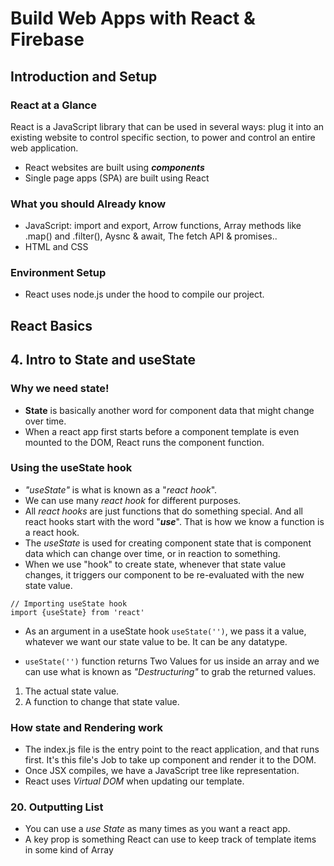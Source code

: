 # Build Web Apps with React & Firebase
## Introduction and Setup
### React at a Glance
React is a JavaScript library that can be used in several ways: plug it into an existing website to control specific section, to power and control an entire web application.

+ React websites are built using ***components***
+ Single page apps (SPA) are built using React

### What you should Already know
- JavaScript: import and export, Arrow functions, Array methods like .map() and .filter(), Aysnc & await, The fetch API & promises..
- HTML and CSS

### Environment Setup
- React uses node.js under the hood to compile our project.

## React Basics


## 4. Intro to State and useState
### Why we need state!
+ **State** is basically another word for component data that might change over time.
+ When a react app first starts before a component template is even mounted to the DOM, React runs the component function.

### Using the useState hook
+ *"useState"* is what is known as a "*react hook*". 
+ We can use many *react hook* for different purposes.
+ All *react hooks* are just functions that do something special. And all react hooks start with the word "***use***". That is how we know a function is a react hook.
+ The *useState* is used for creating component state that is component data which can change over time, or in reaction to something.
+ When we use "hook" to create state, whenever that state value changes, it triggers our component to be re-evaluated with the new state value.

```
// Importing useState hook
import {useState} from 'react'
```

+ As an argument in a useState hook <code>useState('')</code>, we pass it a value, whatever we want our state value to be. It can be any datatype.

+ <code>useState('')</code> function returns Two Values for us inside an array and we can use what is known as *"Destructuring"* to grab the returned values.
1. The actual state value.
2. A function to change that state value.

### How state and Rendering work
+ The index.js file is the entry point to the react application, and that runs first. It's this file's Job to take up component and render it to the DOM.
+ Once JSX compiles, we have a JavaScript tree like representation.
+ React uses *Virtual DOM* when updating our template.

### 20. Outputting List
+ You can use a *use State* as many times as you want a react app.
+ A key prop is something React can use to keep track of template items in some kind of Array